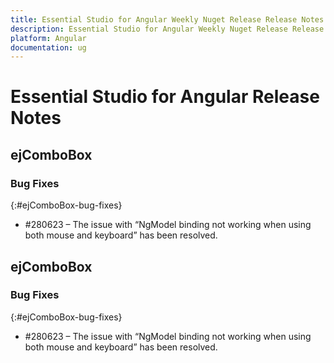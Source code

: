```yaml
---
title: Essential Studio for Angular Weekly Nuget Release Release Notes  
description: Essential Studio for Angular Weekly Nuget Release Release Notes  
platform: Angular
documentation: ug
---
```


# Essential Studio for Angular  Release Notes  

## ejComboBox 
### Bug Fixes	
{:#ejComboBox-bug-fixes}
* \#280623 – The issue with “NgModel binding not working when using both mouse and keyboard” has been resolved.

## ejComboBox 

### Bug Fixes	
{:#ejComboBox-bug-fixes}

* \#280623 – The issue with “NgModel binding not working when using both mouse and keyboard” has been resolved.
